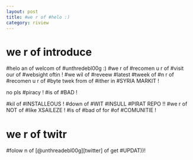 ```yaml
---
layout: post
title: #we r of #helo :)
category: riview
---
```


# we r of introduce

\#helo an of welcom of #unthredebl00g :) #we r of #recomen u r of #visit our of
\#websight oftin ! #we wil of #reveew #latest #tweek of #n r of #recomen u r of 
\#byte twek from of #ither in #SYRIA MARKIT ! 

no pls #piracy ! #is of #BAD !

\#kil of #INSTALLEOUS ! #down of #WIT #INSULL #PIRAT REPO !! #we r of NOT of #like
XSAILEZE ! #is of #bad of for #of #COMUNITIE !

# we r of twitr 

\#folow n of [@unthreadebl00g][twitter] of get #UPDAT))!
